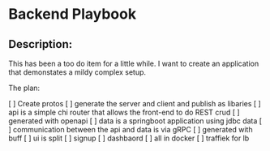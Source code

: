 # Backend Playbook

## Description:

This has been a too do item for a little while. I want to create an application
that demonstates a mildy complex setup.

The plan:

[ ] Create protos
[ ] generate the server and client and publish as libaries
[ ] api is a simple chi router that allows the front-end to do REST crud
[ ] generated with openapi
[ ] data is a springboot application using jdbc data
[ ] communication between the api and data is via gRPC
[ ] generated with buff
[ ] ui is split
[ ] signup 
[ ] dashbaord
[ ] all in docker
[ ] traffiek for lb
